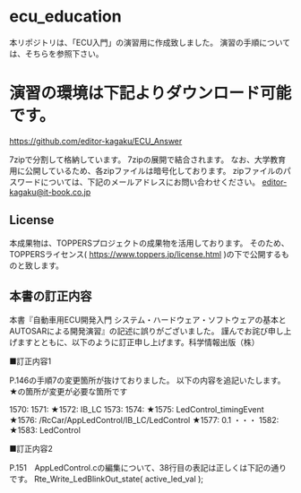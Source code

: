 # ecu_education
本リポジトリは、「ECU入門」の演習用に作成致しました。
演習の手順については、そちらを参照下さい。

# 演習の環境は下記よりダウンロード可能です。
https://github.com/editor-kagaku/ECU_Answer

7zipで分割して格納しています。
7zipの展開で結合されます。
なお、大学教育用に公開しているため、各zipファイルは暗号化しております。
zipファイルのパスワードについては、下記のメールアドレスにお問い合わせください。
editor-kagaku@it-book.co.jp

## License
本成果物は、TOPPERSプロジェクトの成果物を活用しております。
そのため、TOPPERSライセンス( https://www.toppers.jp/license.html )の下で公開するものと致します。

## 本書の訂正内容
本書『自動車用ECU開発入門 システム・ハードウェア・ソフトウェアの基本とAUTOSARによる開発演習』の記述に誤りがございました。
謹んでお詫び申し上げますとともに、以下のように訂正申し上げます。科学情報出版（株）

■訂正内容1

P.146の手順7の変更箇所が抜けておりました。
以下の内容を追記いたします。
★の箇所が変更が必要な箇所です

1570:      <INTERNAL-BEHAVIORS>
1571:       <SWC-INTERNAL-BEHAVIOR>
★1572:        <SHORT-NAME>IB_LC</SHORT-NAME>
1573:        <EVENTS>
1574:         <TIMING-EVENT>
★1575:          <SHORT-NAME>LedControl_timingEvent</SHORT-NAME>
★1576:          <START-ON-EVENT-REF DEST="RUNNABLE-ENTITY">/RcCar/AppLedControl/IB_LC/LedControl</START-ON-EVENT-REF>
★1577:          <PERIOD>0.1</PERIOD>
・・・
1582:         <RUNNABLE-ENTITY>
★1583:          <SHORT-NAME>LedControl</SHORT-NAME>

■訂正内容2

P.151　AppLedControl.cの編集について、38行目の表記は正しくは下記の通りです。
Rte_Write_LedBlinkOut_state( active_led_val );




